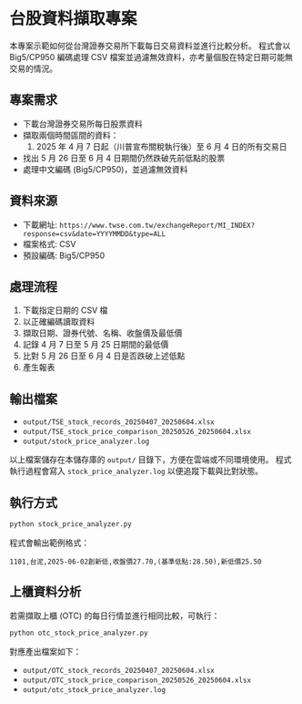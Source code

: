 # 台股資料擷取專案

本專案示範如何從台灣證券交易所下載每日交易資料並進行比較分析。
程式會以 Big5/CP950 編碼處理 CSV 檔案並過濾無效資料，亦考量個股在特定日期可能無交易的情況。

## 專案需求
- 下載台灣證券交易所每日股票資料
- 擷取兩個時間區間的資料：
  1. 2025 年 4 月 7 日起（川普宣布關稅執行後）至 6 月 4 日的所有交易日
- 找出 5 月 26 日至 6 月 4 日期間仍然跌破先前低點的股票
- 處理中文編碼 (Big5/CP950)，並過濾無效資料

## 資料來源
- 下載網址: `https://www.twse.com.tw/exchangeReport/MI_INDEX?response=csv&date=YYYYMMDD&type=ALL`
- 檔案格式: CSV
- 預設編碼: Big5/CP950

## 處理流程
1. 下載指定日期的 CSV 檔
2. 以正確編碼讀取資料
3. 擷取日期、證券代號、名稱、收盤價及最低價
4. 記錄 4 月 7 日至 5 月 25 日期間的最低價
5. 比對 5 月 26 日至 6 月 4 日是否跌破上述低點
6. 產生報表

## 輸出檔案
- `output/TSE_stock_records_20250407_20250604.xlsx`
- `output/TSE_stock_price_comparison_20250526_20250604.xlsx`
- `output/stock_price_analyzer.log`

以上檔案儲存在本儲存庫的 `output/` 目錄下，方便在雲端或不同環境使用。
程式執行過程會寫入 `stock_price_analyzer.log` 以便追蹤下載與比對狀態。

## 執行方式
```bash
python stock_price_analyzer.py
```

程式會輸出範例格式：
```
1101,台泥,2025-06-02創新低,收盤價27.70,(基準低點:28.50),新低價25.50
```

## 上櫃資料分析
若需擷取上櫃 (OTC) 的每日行情並進行相同比較，可執行：
```bash
python otc_stock_price_analyzer.py
```

對應產出檔案如下：
- `output/OTC_stock_records_20250407_20250604.xlsx`
- `output/OTC_stock_price_comparison_20250526_20250604.xlsx`
- `output/otc_stock_price_analyzer.log`
